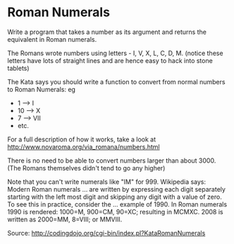 # Roman Numerals

Write a program that takes a number as its argument and returns the equivalent in Roman numerals.

The Romans wrote numbers using letters - I, V, X, L, C, D, M. (notice these letters have lots of straight lines and are hence easy to hack into stone tablets)

The Kata says you should write a function to convert from normal numbers to Roman Numerals: eg

- 1 --> I
- 10 --> X
- 7 --> VII
- etc.

For a full description of how it works, take a look at http://www.novaroma.org/via_romana/numbers.html

There is no need to be able to convert numbers larger than about 3000. (The Romans themselves didn't tend to go any higher)

Note that you can't write numerals like "IM" for 999. Wikipedia says: Modern Roman numerals ... are written by expressing each digit separately starting with the left most digit and skipping any digit with a value of zero. To see this in practice, consider the ... example of 1990. In Roman numerals 1990 is rendered: 1000=M, 900=CM, 90=XC; resulting in MCMXC. 2008 is written as 2000=MM, 8=VIII; or MMVIII.

Source: http://codingdojo.org/cgi-bin/index.pl?KataRomanNumerals